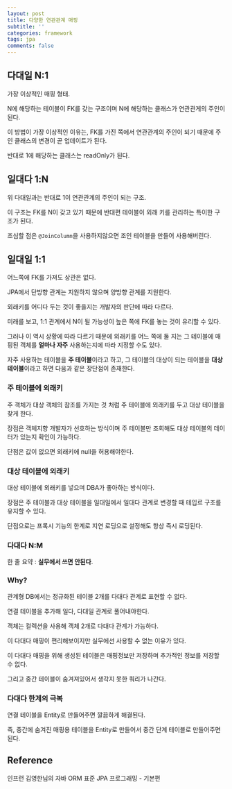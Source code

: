 ```yaml
---
layout: post
title: 다양한 연관관계 매핑
subtitle: ''
categories: framework
tags: jpa
comments: false
---
```


## 다대일 N:1

가장 이상적인 매핑 형태.

N에 해당하는 테이블이 FK를 갖는 구조이며 N에 해당하는 클래스가 연관관게의 주인이 된다.

이 방법이 가장 이상적인 이유는, FK를 가진 쪽에서 연관관계의 주인이 되기 때문에 주인 클래스의 변경이 곧 업데이트가 된다.

반대로 1에 해당하는 클래스는 readOnly가 된다.

## 일대다 1:N

위 다대일과는 반대로 1이 연관관계의 주인이 되는 구조.

이 구조는 FK를 N이 갖고 있기 때문에 반대편 테이블이 외래 키를 관리하는 특이한 구조가 된다.

조심할 점은 `@JoinColumn`을 사용하지않으면 조인 테이블을 만들어 사용해버린다.

## 일대일 1:1

어느쪽에 FK를 가져도 상관은 없다.

JPA에서 단방향 관계는 지원하지 않으며 양방향 관계를 지원한다.

외래키를 어디다 두는 것이 좋을지는 개발자의 판단에 따라 다르다.

미래를 보고, 1:1 관계에서 N이 될 가능성이 높은 쪽에 FK를 놓는 것이 유리할 수 있다.

그러나 이 역시 상황에 따라 다르기 때문에 외래키를 어느 쪽에 둘 지는 그 테이블에 매핑된 객체를 **얼마나 자주** 사용하는지에 따라 지정할 수도 있다.

자주 사용하는 테이블을 **주 테이블**이라고 하고, 그 테이블의 대상이 되는 테이블을 **대상 테이블**이라고 하면 다음과 같은 장단점이 존재한다.

### 주 테이블에 외래키

주 객체가 대상 객체의 참조를 가지는 것 처럼 주 테이블에 외래키를 두고 대상 테이블을 찾게 한다.

장점은 객체지향 개발자가 선호하는 방식이며 주 테이블만 조회해도 대상 테이블의 데이터가 있는지 확인이 가능하다.

단점은 값이 없으면 외래키에 null을 허용해야한다.

### 대상 테이블에 외래키

대상 테이블에 외래키를 넣으며 DBA가 좋아하는 방식이다.

장점은 주 테이블과 대상 테이블을 일대일에서 일대다 관계로 변경할 때 테입르 구조를 유지할 수 있다.

단점으로는 프록시 기능의 한계로 지연 로딩으로 설정해도 항상 즉시 로딩된다.

### 다대다 N:M

한 줄 요약 : **실무에서 쓰면 안된다**.

### Why?

관계형 DB에서는 정규화된 테이블 2개를 다대다 관계로 표현할 수 없다.

연결 테이블을 추가해 일다, 다대일 관계로 풀어내야한다.

객체는 컬렉션을 사용해 객체 2개로 다대다 관계가 가능하다.

이 다대다 매핑이 편리해보이지만 실무에선 사용할 수 없는 이유가 있다.

이 다대다 매핑을 위해 생성된 테이블은 매핑정보만 저장하며 추가적인 정보를 저장할 수 없다.

그리고 중간 테이블이 숨겨져있어서 생각지 못한 쿼리가 나간다.

### 다대다 한계의 극복

연결 테이블을 Entity로 만들어주면 깔끔하게 해결된다.

즉, 중간에 숨겨진 매핑용 테이블을 Entity로 만들어서 중간 단계 테이블로 만들어주면 된다.

## Reference

인프런 김영한님의 자바 ORM 표준 JPA 프로그래밍 - 기본편
